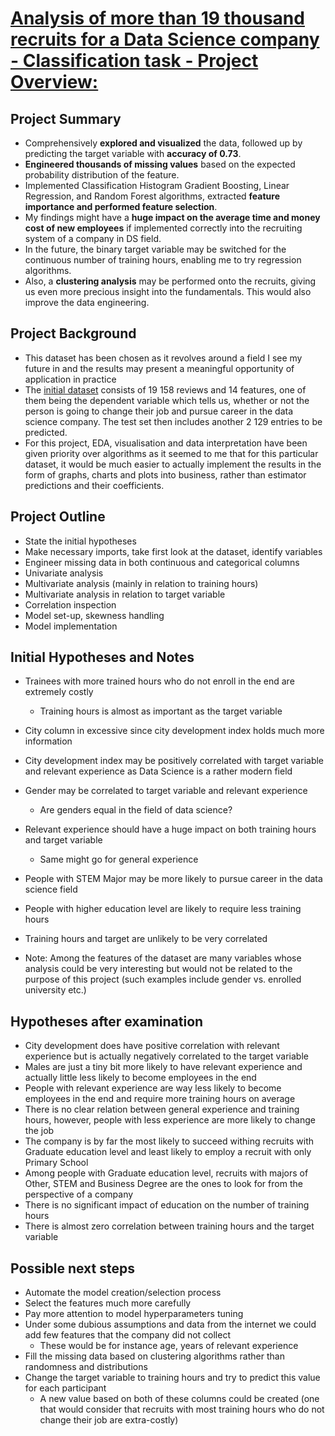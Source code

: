 # [Analysis of more than 19 thousand recruits for a Data Science company - Classification task - Project Overview:](https://t-ded.github.io/t-ded-portfolio/projects/project-2/)


## Project Summary

- Comprehensively **explored and visualized** the data, followed up by predicting the target variable with **accuracy of 0.73**.
- **Engineered thousands of missing values** based on the expected probability distribution of the feature.
- Implemented Classification Histogram Gradient Boosting, Linear Regression, and Random Forest algorithms, extracted **feature importance and performed feature selection**.
- My findings might have a **huge impact on the average time and money cost of new employees** if implemented correctly into the recruiting system of a company in DS field.
- In the future, the binary target variable may be switched for the continuous number of training hours, enabling me to try regression algorithms.
- Also, a **clustering analysis** may be performed onto the recruits, giving us even more precious insight into the fundamentals. This would also improve the data engineering.

## Project Background

- This dataset has been chosen as it revolves around a field I see my future in and the results may present a meaningful opportunity of application in practice
- The [initial dataset](https://www.kaggle.com/arashnic/hr-analytics-job-change-of-data-scientists?fbclid=IwAR2jKFzfv2xK7Uj8FQfnSHEicbpMFl0yAJHRLBRZfq98Xcy2dEz9W2bZAy8) consists of 19 158 reviews and 14 features, one of them being the dependent variable which tells us, whether or not the person is going to change their job and pursue career in the data science company. The test set then includes another 2 129 entries to be predicted.
- For this project, EDA, visualisation and data interpretation have been given priority over algorithms as it seemed to me that for this particular dataset, it would be much easier to actually implement the results in the form of graphs, charts and plots into business, rather than estimator predictions and their coefficients.

## Project Outline

- State the initial hypotheses
- Make necessary imports, take first look at the dataset, identify variables
- Engineer missing data in both continuous and categorical columns
- Univariate analysis
- Multivariate analysis (mainly in relation to training hours)
- Multivariate analysis in relation to target variable
- Correlation inspection
- Model set-up, skewness handling
- Model implementation

## Initial Hypotheses and Notes

- Trainees with more trained hours who do not enroll in the end are extremely costly 
  - Training hours is almost as important as the target variable
- City column in excessive since city development index holds much more information
- City development index may be positively correlated with target variable and relevant experience as Data Science is a rather modern field
- Gender may be correlated to target variable and relevant experience
  - Are genders equal in the field of data science?
- Relevant experience should have a huge impact on both training hours and target variable
  - Same might go for general experience
- People with STEM Major may be more likely to pursue career in the data science field
- People with higher education level are likely to require less training hours
- Training hours and target are unlikely to be very correlated
    
- Note: Among the features of the dataset are many variables whose analysis could be very interesting but
        would not be related to the purpose of this project (such examples include gender vs. enrolled university etc.)

## Hypotheses after examination

- City development does have positive correlation with relevant experience but is actually negatively correlated to the target variable
- Males are just a tiny bit more likely to have relevant experience and actually little less likely to become employees in the end
- People with relevant experience are way less likely to become employees in the end and require more training hours on average
- There is no clear relation between general experience and training hours, however, people with less experience are more likely to change the job
- The company is by far the most likely to succeed withing recruits with Graduate education level and least likely to employ a recruit with only Primary School
- Among people with Graduate education level, recruits with majors of Other, STEM and Business Degree are the ones to look for from the perspective of a company
- There is no significant impact of education on the number of training hours
- There is almost zero correlation between training hours and the target variable

## Possible next steps

- Automate the model creation/selection process
- Select the features much more carefully
- Pay more attention to model hyperparameters tuning
- Under some dubious assumptions and data from the internet we could add few features that the company did not collect
  - These would be for instance age, years of relevant experience
- Fill the missing data based on clustering algorithms rather than randomness and distributions
- Change the target variable to training hours and try to predict this value for each participant
  - A new value based on both of these columns could be created (one that would consider that recruits with most training hours who do not change their job are extra-costly)
